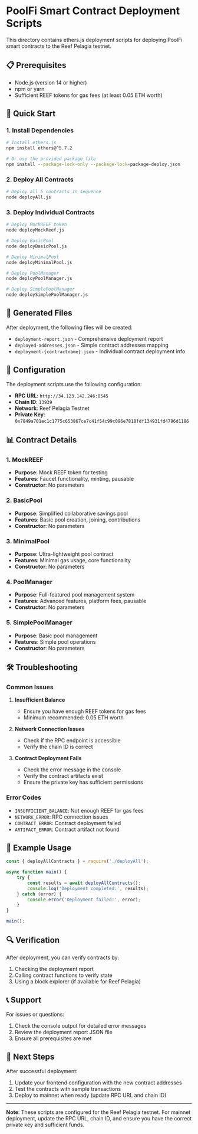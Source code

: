# PoolFi Smart Contract Deployment Scripts

This directory contains ethers.js deployment scripts for deploying PoolFi smart contracts to the Reef Pelagia testnet.

## 📋 Prerequisites

- Node.js (version 14 or higher)
- npm or yarn
- Sufficient REEF tokens for gas fees (at least 0.05 ETH worth)

## 🚀 Quick Start

### 1. Install Dependencies

```bash
# Install ethers.js
npm install ethers@^5.7.2

# Or use the provided package file
npm install --package-lock-only --package-lock=package-deploy.json
```

### 2. Deploy All Contracts

```bash
# Deploy all 5 contracts in sequence
node deployAll.js
```

### 3. Deploy Individual Contracts

```bash
# Deploy MockREEF token
node deployMockReef.js

# Deploy BasicPool
node deployBasicPool.js

# Deploy MinimalPool
node deployMinimalPool.js

# Deploy PoolManager
node deployPoolManager.js

# Deploy SimplePoolManager
node deploySimplePoolManager.js
```

## 📁 Generated Files

After deployment, the following files will be created:

- `deployment-report.json` - Comprehensive deployment report
- `deployed-addresses.json` - Simple contract addresses mapping
- `deployment-{contractname}.json` - Individual contract deployment info

## 🔧 Configuration

The deployment scripts use the following configuration:

- **RPC URL**: `http://34.123.142.246:8545`
- **Chain ID**: `13939`
- **Network**: Reef Pelagia Testnet
- **Private Key**: `0x7849a701ec1c1775c653867ce7c41f54c99c096e7818fdf134931fd4796d1186`

## 📊 Contract Details

### 1. MockREEF
- **Purpose**: Mock REEF token for testing
- **Features**: Faucet functionality, minting, pausable
- **Constructor**: No parameters

### 2. BasicPool
- **Purpose**: Simplified collaborative savings pool
- **Features**: Basic pool creation, joining, contributions
- **Constructor**: No parameters

### 3. MinimalPool
- **Purpose**: Ultra-lightweight pool contract
- **Features**: Minimal gas usage, core functionality
- **Constructor**: No parameters

### 4. PoolManager
- **Purpose**: Full-featured pool management system
- **Features**: Advanced features, platform fees, pausable
- **Constructor**: No parameters

### 5. SimplePoolManager
- **Purpose**: Basic pool management
- **Features**: Simple pool operations
- **Constructor**: No parameters

## 🛠️ Troubleshooting

### Common Issues

1. **Insufficient Balance**
   - Ensure you have enough REEF tokens for gas fees
   - Minimum recommended: 0.05 ETH worth

2. **Network Connection Issues**
   - Check if the RPC endpoint is accessible
   - Verify the chain ID is correct

3. **Contract Deployment Fails**
   - Check the error message in the console
   - Verify the contract artifacts exist
   - Ensure the private key has sufficient permissions

### Error Codes

- `INSUFFICIENT_BALANCE`: Not enough REEF for gas fees
- `NETWORK_ERROR`: RPC connection issues
- `CONTRACT_ERROR`: Contract deployment failed
- `ARTIFACT_ERROR`: Contract artifact not found

## 📝 Example Usage

```javascript
const { deployAllContracts } = require('./deployAll');

async function main() {
    try {
        const results = await deployAllContracts();
        console.log('Deployment completed:', results);
    } catch (error) {
        console.error('Deployment failed:', error);
    }
}

main();
```

## 🔍 Verification

After deployment, you can verify contracts by:

1. Checking the deployment report
2. Calling contract functions to verify state
3. Using a block explorer (if available for Reef Pelagia)

## 📞 Support

For issues or questions:
1. Check the console output for detailed error messages
2. Review the deployment report JSON file
3. Ensure all prerequisites are met

## 🎯 Next Steps

After successful deployment:
1. Update your frontend configuration with the new contract addresses
2. Test the contracts with sample transactions
3. Deploy to mainnet when ready (update RPC URL and chain ID)

---

**Note**: These scripts are configured for the Reef Pelagia testnet. For mainnet deployment, update the RPC URL, chain ID, and ensure you have the correct private key and sufficient funds.
